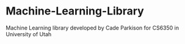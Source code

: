 # Machine-Learning-Library
Machine Learning library developed by Cade Parkison for CS6350 in University of Utah
